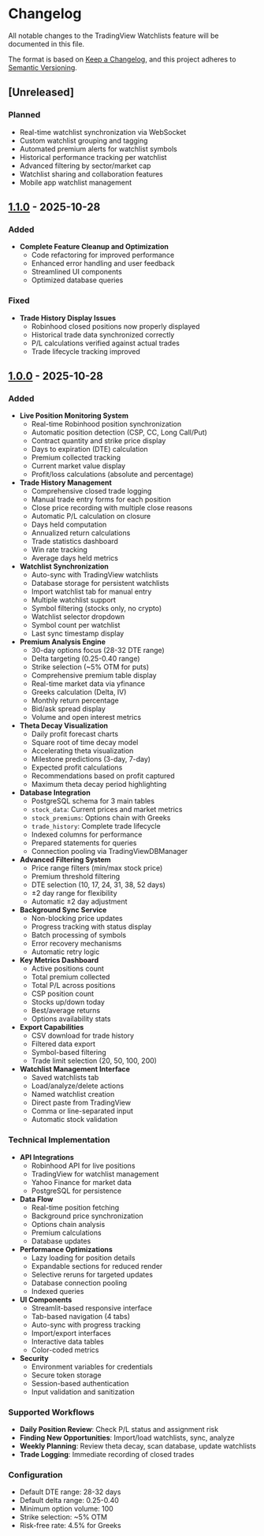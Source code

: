 # Changelog

All notable changes to the TradingView Watchlists feature will be documented in this file.

The format is based on [Keep a Changelog](https://keepachangelog.com/en/1.0.0/),
and this project adheres to [Semantic Versioning](https://semver.org/spec/v2.0.0.html).

## [Unreleased]

### Planned
- Real-time watchlist synchronization via WebSocket
- Custom watchlist grouping and tagging
- Automated premium alerts for watchlist symbols
- Historical performance tracking per watchlist
- Advanced filtering by sector/market cap
- Watchlist sharing and collaboration features
- Mobile app watchlist management

## [1.1.0] - 2025-10-28

### Added
- **Complete Feature Cleanup and Optimization**
  - Code refactoring for improved performance
  - Enhanced error handling and user feedback
  - Streamlined UI components
  - Optimized database queries

### Fixed
- **Trade History Display Issues**
  - Robinhood closed positions now properly displayed
  - Historical trade data synchronized correctly
  - P/L calculations verified against actual trades
  - Trade lifecycle tracking improved

## [1.0.0] - 2025-10-28

### Added
- **Live Position Monitoring System**
  - Real-time Robinhood position synchronization
  - Automatic position detection (CSP, CC, Long Call/Put)
  - Contract quantity and strike price display
  - Days to expiration (DTE) calculation
  - Premium collected tracking
  - Current market value display
  - Profit/loss calculations (absolute and percentage)
- **Trade History Management**
  - Comprehensive closed trade logging
  - Manual trade entry forms for each position
  - Close price recording with multiple close reasons
  - Automatic P/L calculation on closure
  - Days held computation
  - Annualized return calculations
  - Trade statistics dashboard
  - Win rate tracking
  - Average days held metrics
- **Watchlist Synchronization**
  - Auto-sync with TradingView watchlists
  - Database storage for persistent watchlists
  - Import watchlist tab for manual entry
  - Multiple watchlist support
  - Symbol filtering (stocks only, no crypto)
  - Watchlist selector dropdown
  - Symbol count per watchlist
  - Last sync timestamp display
- **Premium Analysis Engine**
  - 30-day options focus (28-32 DTE range)
  - Delta targeting (0.25-0.40 range)
  - Strike selection (~5% OTM for puts)
  - Comprehensive premium table display
  - Real-time market data via yfinance
  - Greeks calculation (Delta, IV)
  - Monthly return percentage
  - Bid/ask spread display
  - Volume and open interest metrics
- **Theta Decay Visualization**
  - Daily profit forecast charts
  - Square root of time decay model
  - Accelerating theta visualization
  - Milestone predictions (3-day, 7-day)
  - Expected profit calculations
  - Recommendations based on profit captured
  - Maximum theta decay period highlighting
- **Database Integration**
  - PostgreSQL schema for 3 main tables
  - `stock_data`: Current prices and market metrics
  - `stock_premiums`: Options chain with Greeks
  - `trade_history`: Complete trade lifecycle
  - Indexed columns for performance
  - Prepared statements for queries
  - Connection pooling via TradingViewDBManager
- **Advanced Filtering System**
  - Price range filters (min/max stock price)
  - Premium threshold filtering
  - DTE selection (10, 17, 24, 31, 38, 52 days)
  - ±2 day range for flexibility
  - Automatic ±2 day adjustment
- **Background Sync Service**
  - Non-blocking price updates
  - Progress tracking with status display
  - Batch processing of symbols
  - Error recovery mechanisms
  - Automatic retry logic
- **Key Metrics Dashboard**
  - Active positions count
  - Total premium collected
  - Total P/L across positions
  - CSP position count
  - Stocks up/down today
  - Best/average returns
  - Options availability stats
- **Export Capabilities**
  - CSV download for trade history
  - Filtered data export
  - Symbol-based filtering
  - Trade limit selection (20, 50, 100, 200)
- **Watchlist Management Interface**
  - Saved watchlists tab
  - Load/analyze/delete actions
  - Named watchlist creation
  - Direct paste from TradingView
  - Comma or line-separated input
  - Automatic stock validation

### Technical Implementation
- **API Integrations**
  - Robinhood API for live positions
  - TradingView for watchlist management
  - Yahoo Finance for market data
  - PostgreSQL for persistence
- **Data Flow**
  - Real-time position fetching
  - Background price synchronization
  - Options chain analysis
  - Premium calculations
  - Database updates
- **Performance Optimizations**
  - Lazy loading for position details
  - Expandable sections for reduced render
  - Selective reruns for targeted updates
  - Database connection pooling
  - Indexed queries
- **UI Components**
  - Streamlit-based responsive interface
  - Tab-based navigation (4 tabs)
  - Auto-sync with progress tracking
  - Import/export interfaces
  - Interactive data tables
  - Color-coded metrics
- **Security**
  - Environment variables for credentials
  - Secure token storage
  - Session-based authentication
  - Input validation and sanitization

### Supported Workflows
- **Daily Position Review**: Check P/L status and assignment risk
- **Finding New Opportunities**: Import/load watchlists, sync, analyze
- **Weekly Planning**: Review theta decay, scan database, update watchlists
- **Trade Logging**: Immediate recording of closed trades

### Configuration
- Default DTE range: 28-32 days
- Default delta range: 0.25-0.40
- Minimum option volume: 100
- Strike selection: ~5% OTM
- Risk-free rate: 4.5% for Greeks

[1.1.0]: https://github.com/yourusername/WheelStrategy/compare/tradingview-v1.0.0...tradingview-v1.1.0
[1.0.0]: https://github.com/yourusername/WheelStrategy/releases/tag/tradingview-v1.0.0
